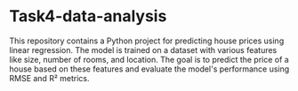 # Task4-data-analysis
This repository contains a Python project for predicting house prices using linear regression. The model is trained on a dataset with various features like size, number of rooms, and location. The goal is to predict the price of a house based on these features and evaluate the model's performance using RMSE and R² metrics.
